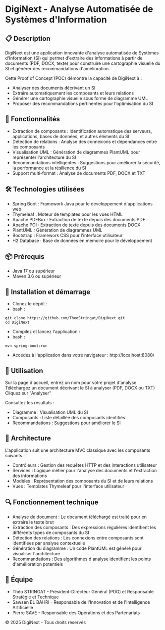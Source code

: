 # DigiNext - Analyse Automatisée de Systèmes d'Information

## 📋 Description

DigiNext est une application innovante d'analyse automatisée de Systèmes d'Information (SI) qui permet d'extraire des informations à partir de documents (PDF, DOCX, texte) pour construire une cartographie visuelle du SI et générer des recommandations d'amélioration.

Cette Proof of Concept (POC) démontre la capacité de DigiNext à :

- Analyser des documents décrivant un SI
- Extraire automatiquement les composants et leurs relations
- Générer une cartographie visuelle sous forme de diagramme UML
- Proposer des recommandations pertinentes pour l'optimisation du SI

## 🚀 Fonctionnalités

- Extraction de composants : Identification automatique des serveurs, applications, bases de données, et autres éléments du SI
- Détection de relations : Analyse des connexions et dépendances entre les composants
- Visualisation UML : Génération de diagrammes PlantUML pour représenter l'architecture du SI
- Recommandations intelligentes : Suggestions pour améliorer la sécurité, la performance et la résilience du SI
- Support multi-format : Analyse de documents PDF, DOCX et TXT

## 🛠️ Technologies utilisées

- Spring Boot : Framework Java pour le développement d'applications web
- Thymeleaf : Moteur de templates pour les vues HTML
- Apache PDFBox : Extraction de texte depuis des documents PDF
- Apache POI : Extraction de texte depuis des documents DOCX
- PlantUML : Génération de diagrammes UML
- Bootstrap : Framework CSS pour l'interface utilisateur
- H2 Database : Base de données en mémoire pour le développement

## 📦 Prérequis

- Java 17 ou supérieur
- Maven 3.6 ou supérieur

## 🔧 Installation et démarrage

- Clonez le dépôt :
- bash :
```
git clone https://github.com/TheoStringat/DigiNext.git
cd DigiNext
```
- Compilez et lancez l'application :
- bash :
```
mvn spring-boot:run
```
- Accédez à l'application dans votre navigateur :
http://localhost:8080/

## 📝 Utilisation

Sur la page d'accueil, entrez un nom pour votre projet d'analyse
Téléchargez un document décrivant le SI à analyser (PDF, DOCX ou TXT)
Cliquez sur "Analyser"

Consultez les résultats :
- Diagramme : Visualisation UML du SI
- Composants : Liste détaillée des composants identifiés
- Recommandations : Suggestions pour améliorer le SI

## 🧩 Architecture

L'application suit une architecture MVC classique avec les composants suivants :

- Contrôleurs : Gestion des requêtes HTTP et des interactions utilisateur
- Services : Logique métier pour l'analyse des documents et l'extraction des informations
- Modèles : Représentation des composants du SI et de leurs relations 
- Vues : Templates Thymeleaf pour l'interface utilisateur

## 🔍 Fonctionnement technique

- Analyse de document : Le document téléchargé est traité pour en extraire le texte brut
- Extraction des composants : Des expressions régulières identifient les différents types de composants du SI
- Détection des relations : Les connexions entre composants sont identifiées par analyse contextuelle
- Génération du diagramme : Un code PlantUML est généré pour visualiser l'architecture
- Recommandations : Des algorithmes d'analyse identifient les points d'amélioration potentiels

## 👥 Équipe

- Théo STRINGAT - Président-Directeur Général (PDG) et Responsable Stratégie et Technique
- Sawsen EL BAHRI - Responsable de l'Innovation et de l'Intelligence Artificielle
- Pierre SAVE - Responsable des Opérations et des Partenariats


© 2025 DigiNext - Tous droits réservés